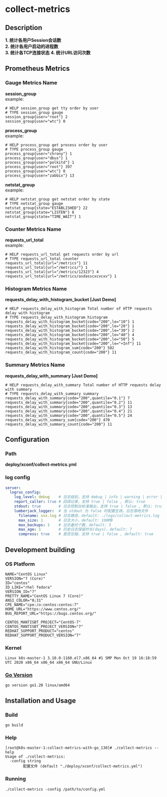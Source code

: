 # collect-metrics

## Description
**1. 统计各用户Session会话数**  
**2. 统计各用户启动的进程数**  
**3. 统计各TCP连接状态**
**4. 统计URL访问次数**

## Prometheus Metrics
### Gauge Metrics Name
**session_group**  
example: 
```shell
# HELP session_group get tty order by user
# TYPE session_group gauge
session_group{user="root"} 2
session_group{user="wtc"} 0
```  
**process_group**  
example:
```shell
# HELP process_group get process order by user
# TYPE process_group gauge
process_group{user="chrony"} 1
process_group{user="dbus"} 1
process_group{user="polkitd"} 1
process_group{user="root"} 397
process_group{user="wtc"} 0
process_group{user="zabbix"} 13
```
**netstat_group**  
example:
```shell
# HELP netstat_group get netstat order by state
# TYPE netstat_group gauge
netstat_group{state="ESTABLISHED"} 22
netstat_group{state="LISTEN"} 8
netstat_group{state="TIME_WAIT"} 1
```
### Counter Metrics Name 
**requests_url_total**  
example:
```shell
# HELP requests_url_total get requests order by url
# TYPE requests_url_total counter
requests_url_total{url="/metrics"} 11
requests_url_total{url="/metrics/"} 1
requests_url_total{url="/metrics/12323"} 4
requests_url_total{url="/metrics/asdasscxcvcxv"} 1
```
### Histogram Metrics Name 
**requests_delay_with_histogram_bucket [Just Demo]**  
```shell
# HELP requests_delay_with_histogram Total number of HTTP requests delay with histogram
# TYPE requests_delay_with_histogram histogram
requests_delay_with_histogram_bucket{code="200",le="10"} 1
requests_delay_with_histogram_bucket{code="200",le="20"} 1
requests_delay_with_histogram_bucket{code="200",le="30"} 2
requests_delay_with_histogram_bucket{code="200",le="40"} 4
requests_delay_with_histogram_bucket{code="200",le="50"} 5
requests_delay_with_histogram_bucket{code="200",le="+Inf"} 11
requests_delay_with_histogram_sum{code="200"} 582
requests_delay_with_histogram_count{code="200"} 11
```
### Summary Metrics Name
**requests_delay_with_summary [Just Demo]**  
```shell
# HELP requests_delay_with_summary Total number of HTTP requests delay with summary
# TYPE requests_delay_with_summary summary
requests_delay_with_summary{code="200",quantile="0.1"} 7
requests_delay_with_summary{code="200",quantile="0.2"} 11
requests_delay_with_summary{code="200",quantile="0.3"} 13
requests_delay_with_summary{code="200",quantile="0.4"} 21
requests_delay_with_summary{code="200",quantile="0.5"} 24
requests_delay_with_summary_sum{code="200"} 470
requests_delay_with_summary_count{code="200"} 11
```

## Configuration
### Path
**deploy/xconf/collect-metrics.yml**
### log config
```yaml
server:
  logrus_config:
    log_level: debug    # 日志级别，支持 debug | info | warning | error | fatal | panic , 默认: debug
    report_caller: true # 回调记录，支持 true | false , 默认: true
    stdout: true        # 日志控制台标准输出，支持 true | false , 默认: true
    lumberjack_logger:  # 当 stdout 为 false 时配置生效。日志落地文件
      filename: xxx.log # 日志路径，default: ./logs/collect-metrics.log
      max_size: 1       # 日志大小，default: 100MB
      max_backups: 1    # 日志备份个数，default: 5
      max_age: 1        # 历史日志保留时长(days)，default: 7
      compress: true    # 是否压缩，支持 true | false , default: true
```
## Development building
### OS Platform
```shell
NAME="CentOS Linux"
VERSION="7 (Core)"
ID="centos"
ID_LIKE="rhel fedora"
VERSION_ID="7"
PRETTY_NAME="CentOS Linux 7 (Core)"
ANSI_COLOR="0;31"
CPE_NAME="cpe:/o:centos:centos:7"
HOME_URL="https://www.centos.org/"
BUG_REPORT_URL="https://bugs.centos.org/"

CENTOS_MANTISBT_PROJECT="CentOS-7"
CENTOS_MANTISBT_PROJECT_VERSION="7"
REDHAT_SUPPORT_PRODUCT="centos"
REDHAT_SUPPORT_PRODUCT_VERSION="7"
```

### Kernel 
```shell
Linux k8s-master-1 3.10.0-1160.el7.x86_64 #1 SMP Mon Oct 19 16:18:59 UTC 2020 x86_64 x86_64 x86_64 GNU/Linux
```

### [Go Version](https://go.dev/dl/)
```shell
go version go1.20 linux/amd64
```
## Installation and Usage

### Build
```shell
go build
```

### Help
```shell
[root@k8s-master-1:collect-metrics-with-go_130]# ./collect-metrics --help
Usage of ./collect-metrics:
  -config string
    	配置文件 (default "./deploy/xconf/collect-metrics.yml")
```

### Running
```shell
./collect-metrics -config /path/to/config.yml
```